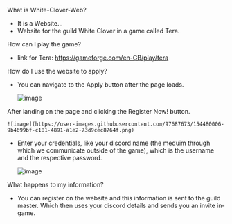 What is White-Clover-Web?
- It is a Website...
- Website for the guild White Clover in a game called Tera.

How can I play the game?
- link for Tera: https://gameforge.com/en-GB/play/tera

How do I use the website to apply?
- You can navigate to the Apply button after the page loads.

     ![image](https://user-images.githubusercontent.com/97687673/154479744-691ca1d0-6e1d-447b-b40f-5e2e5ae8743c.png)

After landing on the page and clicking the Register Now! button.

    ![image](https://user-images.githubusercontent.com/97687673/154480006-9b4699bf-c181-4891-a1e2-73d9cec8764f.png)

- Enter your credentials, like your discord name (the meduim through which we communicate outside of the game), which is the username and the respective password. 

     ![image](https://user-images.githubusercontent.com/97687673/154480131-acc1417b-4045-468f-b53d-e9372d74cbbd.png)

What happens to my information?
- You can register on the website and this information is sent to the guild master. Which then uses your discord details and sends you an invite in-game.



